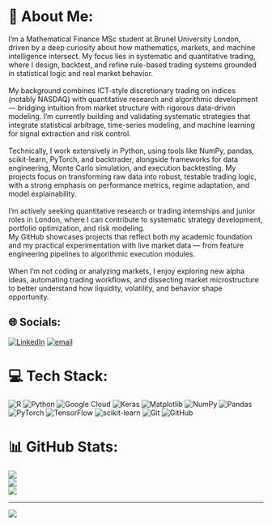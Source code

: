 # 💫 About Me:
I’m a Mathematical Finance MSc student at Brunel University London, driven by a deep curiosity about how mathematics, markets, and machine intelligence intersect. My focus lies in systematic and quantitative trading, where I design, backtest, and refine rule-based trading systems grounded in statistical logic and real market behavior.<br><br>My background combines ICT-style discretionary trading on indices (notably NASDAQ) with quantitative research and algorithmic development — bridging intuition from market structure with rigorous data-driven modeling. I’m currently building and validating systematic strategies that integrate statistical arbitrage, time-series modeling, and machine learning for signal extraction and risk control.<br><br>Technically, I work extensively in Python, using tools like NumPy, pandas, scikit-learn, PyTorch, and backtrader, alongside frameworks for data engineering, Monte Carlo simulation, and execution backtesting. My projects focus on transforming raw data into robust, testable trading logic, with a strong emphasis on performance metrics, regime adaptation, and model explainability.<br><br>I’m actively seeking quantitative research or trading internships and junior roles in London, where I can contribute to systematic strategy development, portfolio optimization, and risk modeling.<br>My GitHub showcases projects that reflect both my academic foundation and my practical experimentation with live market data — from feature engineering pipelines to algorithmic execution modules.<br><br>When I’m not coding or analyzing markets, I enjoy exploring new alpha ideas, automating trading workflows, and dissecting market microstructure to better understand how liquidity, volatility, and behavior shape opportunity.


## 🌐 Socials:
[![LinkedIn](https://img.shields.io/badge/LinkedIn-%230077B5.svg?logo=linkedin&logoColor=white)](https://linkedin.com/in/www.linkedin.com/in/sina-zahmatkeshan-a441b9239) [![email](https://img.shields.io/badge/Email-D14836?logo=gmail&logoColor=white)](mailto:sinazahmatkeshan@gmail.com) 

# 💻 Tech Stack:
![R](https://img.shields.io/badge/r-%23276DC3.svg?style=for-the-badge&logo=r&logoColor=white) ![Python](https://img.shields.io/badge/python-3670A0?style=for-the-badge&logo=python&logoColor=ffdd54) ![Google Cloud](https://img.shields.io/badge/GoogleCloud-%234285F4.svg?style=for-the-badge&logo=google-cloud&logoColor=white) ![Keras](https://img.shields.io/badge/Keras-%23D00000.svg?style=for-the-badge&logo=Keras&logoColor=white) ![Matplotlib](https://img.shields.io/badge/Matplotlib-%23ffffff.svg?style=for-the-badge&logo=Matplotlib&logoColor=black) ![NumPy](https://img.shields.io/badge/numpy-%23013243.svg?style=for-the-badge&logo=numpy&logoColor=white) ![Pandas](https://img.shields.io/badge/pandas-%23150458.svg?style=for-the-badge&logo=pandas&logoColor=white) ![PyTorch](https://img.shields.io/badge/PyTorch-%23EE4C2C.svg?style=for-the-badge&logo=PyTorch&logoColor=white) ![TensorFlow](https://img.shields.io/badge/TensorFlow-%23FF6F00.svg?style=for-the-badge&logo=TensorFlow&logoColor=white) ![scikit-learn](https://img.shields.io/badge/scikit--learn-%23F7931E.svg?style=for-the-badge&logo=scikit-learn&logoColor=white) ![Git](https://img.shields.io/badge/git-%23F05033.svg?style=for-the-badge&logo=git&logoColor=white) ![GitHub](https://img.shields.io/badge/github-%23121011.svg?style=for-the-badge&logo=github&logoColor=white)
# 📊 GitHub Stats:
![](https://github-readme-stats.vercel.app/api?username=30nawm&theme=dark&hide_border=false&include_all_commits=true&count_private=true)<br/>
![](https://nirzak-streak-stats.vercel.app/?user=30nawm&theme=dark&hide_border=false)<br/>
![](https://github-readme-stats.vercel.app/api/top-langs/?username=30nawm&theme=dark&hide_border=false&include_all_commits=true&count_private=true&layout=compact)

---
[![](https://visitcount.itsvg.in/api?id=30nawm&icon=0&color=0)](https://visitcount.itsvg.in)

<!-- Proudly created with GPRM ( https://gprm.itsvg.in ) -->
